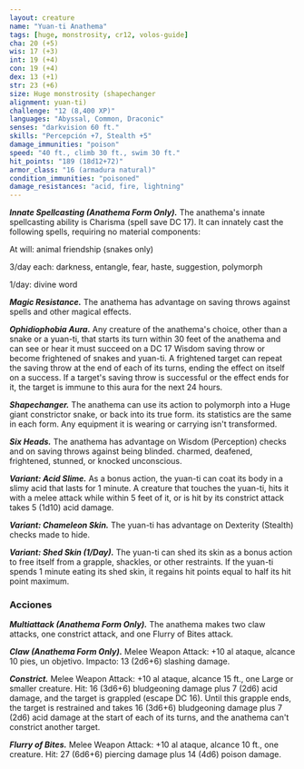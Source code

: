 ```yaml
---
layout: creature
name: "Yuan-ti Anathema"
tags: [huge, monstrosity, cr12, volos-guide]
cha: 20 (+5)
wis: 17 (+3)
int: 19 (+4)
con: 19 (+4)
dex: 13 (+1)
str: 23 (+6)
size: Huge monstrosity (shapechanger
alignment: yuan-ti)
challenge: "12 (8,400 XP)"
languages: "Abyssal, Common, Draconic"
senses: "darkvision 60 ft."
skills: "Percepción +7, Stealth +5"
damage_immunities: "poison"
speed: "40 ft., climb 30 ft., swim 30 ft."
hit_points: "189 (18d12+72)"
armor_class: "16 (armadura natural)"
condition_immunities: "poisoned"
damage_resistances: "acid, fire, lightning"
---
```


***Innate Spellcasting (Anathema Form Only).*** The anathema's innate spellcasting ability is Charisma (spell save DC 17). It can innately cast the following spells, requiring no material components:

At will: animal friendship (snakes only)

3/day each: darkness, entangle, fear, haste, suggestion, polymorph

1/day: divine word

***Magic Resistance.*** The anathema has advantage on saving throws against spells and other magical effects.

***Ophidiophobia Aura.*** Any creature of the anathema's choice, other than a snake or a yuan-ti, that starts its turn within 30 feet of the anathema and can see or hear it must succeed on a DC 17 Wisdom saving throw or become frightened of snakes and yuan-ti. A frightened target can repeat the saving throw at the end of each of its turns, ending the effect on itself on a success. If a target's saving throw is successful or the effect ends for it, the target is immune to this aura for the next 24 hours.

***Shapechanger.*** The anathema can use its action to polymorph into a Huge giant constrictor snake, or back into its true form. its statistics are the same in each form. Any equipment it is wearing or carrying isn't transformed.

***Six Heads.*** The anathema has advantage on Wisdom (Perception) checks and on saving throws against being blinded. charmed, deafened, frightened, stunned, or knocked unconscious.

***Variant: Acid Slime.*** As a bonus action, the yuan-ti can coat its body in a slimy acid that lasts for 1 minute. A creature that touches the yuan-ti, hits it with a melee attack while within 5 feet of it, or is hit by its constrict attack takes 5 (1d10) acid damage.

***Variant: Chameleon Skin.*** The yuan-ti has advantage on Dexterity (Stealth) checks made to hide.

***Variant: Shed Skin (1/Day).*** The yuan-ti can shed its skin as a bonus action to free itself from a grapple, shackles, or other restraints. If the yuan-ti spends 1 minute eating its shed skin, it regains hit points equal to half its hit point maximum.

### Acciones

***Multiattack (Anathema Form Only).*** The anathema makes two claw attacks, one constrict attack, and one Flurry of Bites attack.

***Claw (Anathema Form Only).*** Melee Weapon Attack: +10 al ataque, alcance 10 pies, un objetivo. Impacto: 13 (2d6+6) slashing damage.

***Constrict.*** Melee Weapon Attack: +10 al ataque, alcance 15 ft., one Large or smaller creature. Hit: 16 (3d6+6) bludgeoning damage plus 7 (2d6) acid damage, and the target is grappled (escape DC 16). Until this grapple ends, the target is restrained and takes 16 (3d6+6) bludgeoning damage plus 7 (2d6) acid damage at the start of each of its turns, and the anathema can't constrict another target.

***Flurry of Bites.*** Melee Weapon Attack: +10 al ataque, alcance 10 ft., one creature. Hit: 27 (6d6+6) piercing damage plus 14 (4d6) poison damage.